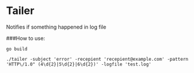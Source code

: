 # Tailer
Notifies if something happened in log file

###How to use:

```go build```

```./tailer -subject 'error' -recepient 'recepient@example.com' -pattern 'HTTP\/1.0" (4\d{2}|5\d{2}|6\d{2})' -logfile 'test.log'```
